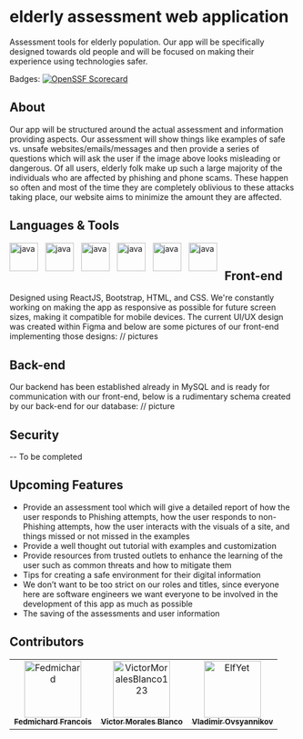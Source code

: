 # elderly assessment web application
Assessment tools for elderly population. Our app will be specifically designed towards old people and will be focused on making their experience using technologies safer.

Badges: [![OpenSSF Scorecard](https://api.securityscorecards.dev/projects/github.com/Fedmichard/elderly_assessment_tool/badge)](https://securityscorecards.dev/viewer/?uri=github.com/Fedmichard/elderly_assessment_tool)

## About
Our app will be structured around the actual assessment and information providing aspects. Our assessment will show things like examples of safe vs. unsafe websites/emails/messages and then provide a series of questions which will ask the user if the image above looks misleading or dangerous. Of all users, elderly folk make up such a large majority of the individuals who are affected by phishing and phone scams. These happen so often and most of the time they are completely oblivious to these attacks taking place, our website aims to minimize the amount they are affected.

## Languages & Tools
<img align="left" alt="java" width="50px" style="padding-right:10px" src="https://cdn.jsdelivr.net/gh/devicons/devicon@latest/icons/javascript/javascript-original.svg" />
<img align="left" alt="java" width="50px" style="padding-right:10px" src="https://cdn.jsdelivr.net/gh/devicons/devicon@latest/icons/nodejs/nodejs-original.svg" />
<img align="left" alt="java" width="50px" style="padding-right:10px" src="https://cdn.jsdelivr.net/gh/devicons/devicon@latest/icons/mysql/mysql-original.svg" />
<img align="left" alt="java" width="50px" style="padding-right:10px" src="https://cdn.jsdelivr.net/gh/devicons/devicon@latest/icons/react/react-original.svg" />
<img align="left" alt="java" width="50px" style="padding-right:10px" src="https://cdn.jsdelivr.net/gh/devicons/devicon@latest/icons/reactbootstrap/reactbootstrap-original.svg" />
<img align="left" alt="java" width="50px" style="padding-right:10px" src="https://cdn.jsdelivr.net/gh/devicons/devicon@latest/icons/vscode/vscode-original.svg" />
<br />

## Front-end
Designed using ReactJS, Bootstrap, HTML, and CSS. We're constantly working on making the app as responsive as possible for future screen sizes, making it compatible for mobile devices.
The current UI/UX design was created within Figma and below are some pictures of our front-end implementing those designs:
// pictures

## Back-end
Our backend has been established already in MySQL and is ready for communication with our front-end, below is a rudimentary schema created by our back-end for our database:
// picture

## Security
-- To be completed

##

## Upcoming Features
* Provide an assessment tool which will give a detailed report of how the user responds to Phishing attempts, how the user responds to non-Phishing attempts, how the user interacts with the visuals of a site, and things missed or not missed in the examples
* Provide a well thought out tutorial with examples and customization
* Provide resources from trusted outlets to enhance the learning of the user such as common threats and how to mitigate them
* Tips for creating a safe environment for their digital information
* We don’t want to be too strict on our roles and titles, since everyone here are software engineers we want everyone to be involved in the development of this app as much as possible
* The saving of the assessments and user information

## Contributors
<!-- readme: contributors -start -->
<table>
<tr>
    <td align="center">
        <a href="https://github.com/Fedmichard">
            <img src="https://avatars.githubusercontent.com/u/48575985?v=4" width="100;" alt="Fedmichard"/>
            <br />
            <sub><b>Fedmichard Francois</b></sub>
        </a>
    </td>
    <td align="center">
        <a href="https://github.com/VictorMoralesBlanco123">
            <img src="https://avatars.githubusercontent.com/u/93718568?v=4" width="100;" alt="VictorMoralesBlanco123"/>
            <br />
            <sub><b>Victor Morales Blanco</b></sub>
        </a>
    </td>
    <td align="center">
        <a href="https://github.com/ElfYet">
            <img src="https://avatars.githubusercontent.com/u/161971347?v=4" width="100;" alt="ElfYet"/>
            <br />
            <sub><b>Vladimir Ovsyannikov</b></sub>
        </a>
    </td></tr>
</table>
<!-- readme: contributors -end -->
